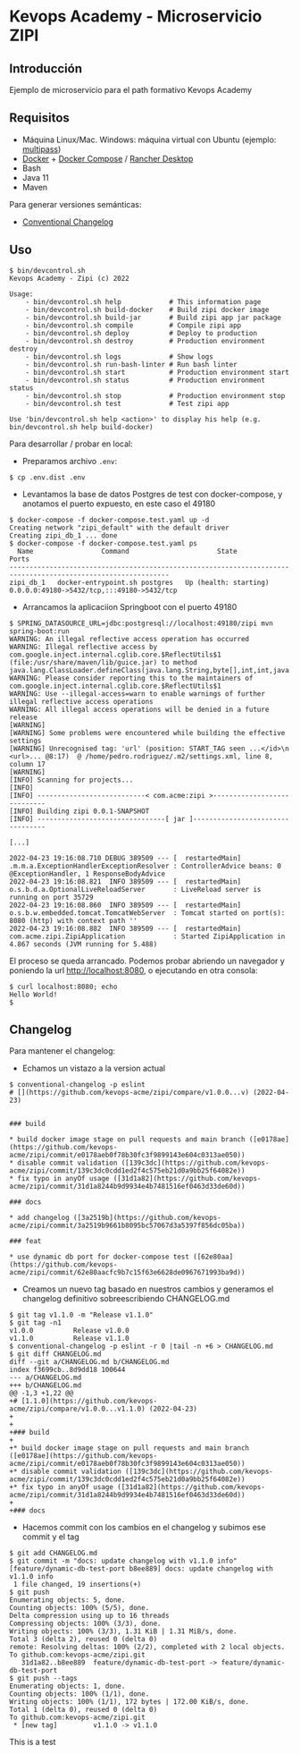 # Kevops Academy - Microservicio ZIPI

## Introducción

Ejemplo de microservicio para el path formativo Kevops Academy

## Requisitos

- Máquina Linux/Mac. Windows: máquina virtual con Ubuntu (ejemplo: [multipass](https://multipass.run/docs/installing-on-windows))
- [Docker](https://docs.docker.com/engine/install/ubuntu/) + [Docker Compose](https://docs.docker.com/compose/install/) / [Rancher Desktop](https://docs.rancherdesktop.io/getting-started/installation/)
- Bash
- Java 11
- Maven

Para generar versiones semánticas:

- [Conventional Changelog](https://www.npmjs.com/package/conventional-changelog)

## Uso

```shell
$ bin/devcontrol.sh
Kevops Academy - Zipi (c) 2022

Usage:
    - bin/devcontrol.sh help            # This information page
    - bin/devcontrol.sh build-docker    # Build zipi docker image
    - bin/devcontrol.sh build-jar       # Build zipi app jar package
    - bin/devcontrol.sh compile         # Compile zipi app
    - bin/devcontrol.sh deploy          # Deploy to production
    - bin/devcontrol.sh destroy         # Production environment destroy
    - bin/devcontrol.sh logs            # Show logs
    - bin/devcontrol.sh run-bash-linter # Run bash linter
    - bin/devcontrol.sh start           # Production environment start
    - bin/devcontrol.sh status          # Production environment status
    - bin/devcontrol.sh stop            # Production environment stop
    - bin/devcontrol.sh test            # Test zipi app

Use 'bin/devcontrol.sh help <action>' to display his help (e.g. bin/devcontrol.sh help build-docker)
```

Para desarrollar / probar en local:

- Preparamos archivo `.env`:

```shell
$ cp .env.dist .env
```

- Levantamos la base de datos Postgres de test con docker-compose, y anotamos el puerto expuesto, en este caso el 49180

```shell
$ docker-compose -f docker-compose.test.yaml up -d
Creating network "zipi_default" with the default driver
Creating zipi_db_1 ... done
$ docker-compose -f docker-compose.test.yaml ps
  Name                 Command                      State                             Ports                   
--------------------------------------------------------------------------------------------------------------
zipi_db_1   docker-entrypoint.sh postgres   Up (health: starting)   0.0.0.0:49180->5432/tcp,:::49180->5432/tcp
```

- Arrancamos la aplicaciíon Springboot con el puerto 49180

```shell
$ SPRING_DATASOURCE_URL=jdbc:postgresql://localhost:49180/zipi mvn spring-boot:run
WARNING: An illegal reflective access operation has occurred
WARNING: Illegal reflective access by com.google.inject.internal.cglib.core.$ReflectUtils$1 (file:/usr/share/maven/lib/guice.jar) to method java.lang.ClassLoader.defineClass(java.lang.String,byte[],int,int,java.security.ProtectionDomain)
WARNING: Please consider reporting this to the maintainers of com.google.inject.internal.cglib.core.$ReflectUtils$1
WARNING: Use --illegal-access=warn to enable warnings of further illegal reflective access operations
WARNING: All illegal access operations will be denied in a future release
[WARNING] 
[WARNING] Some problems were encountered while building the effective settings
[WARNING] Unrecognised tag: 'url' (position: START_TAG seen ...</id>\n           <url>... @8:17)  @ /home/pedro.rodriguez/.m2/settings.xml, line 8, column 17
[WARNING] 
[INFO] Scanning for projects...
[INFO] 
[INFO] ---------------------------< com.acme:zipi >----------------------------
[INFO] Building zipi 0.0.1-SNAPSHOT
[INFO] --------------------------------[ jar ]---------------------------------

[...]

2022-04-23 19:16:08.710 DEBUG 389509 --- [  restartedMain] .m.m.a.ExceptionHandlerExceptionResolver : ControllerAdvice beans: 0 @ExceptionHandler, 1 ResponseBodyAdvice
2022-04-23 19:16:08.821  INFO 389509 --- [  restartedMain] o.s.b.d.a.OptionalLiveReloadServer       : LiveReload server is running on port 35729
2022-04-23 19:16:08.860  INFO 389509 --- [  restartedMain] o.s.b.w.embedded.tomcat.TomcatWebServer  : Tomcat started on port(s): 8080 (http) with context path ''
2022-04-23 19:16:08.882  INFO 389509 --- [  restartedMain] com.acme.zipi.ZipiApplication            : Started ZipiApplication in 4.867 seconds (JVM running for 5.488)
```

El proceso se queda arrancado. Podemos probar abriendo un navegador y poniendo la url <http://localhost:8080>, o ejecutando en otra consola:

```shell
$ curl localhost:8080; echo
Hello World!
$
```

## Changelog

Para mantener el changelog:

- Echamos un vistazo a la version actual

```shell
$ conventional-changelog -p eslint
# [](https://github.com/kevops-acme/zipi/compare/v1.0.0...v) (2022-04-23)


### build

* build docker image stage on pull requests and main branch ([e0178ae](https://github.com/kevops-acme/zipi/commit/e0178aeb0f78b30fc3f9899143e604c0313ae050))
* disable commit validation ([139c3dc](https://github.com/kevops-acme/zipi/commit/139c3dc0cdd1ed2f4c575eb21d0a9bb25f64082e))
* fix typo in anyOf usage ([31d1a82](https://github.com/kevops-acme/zipi/commit/31d1a8244b9d9934e4b7481516ef0463d33de60d))

### docs

* add changelog ([3a2519b](https://github.com/kevops-acme/zipi/commit/3a2519b9661b8095bc57067d3a5397f856dc05ba))

### feat

* use dynamic db port for docker-compose test ([62e80aa](https://github.com/kevops-acme/zipi/commit/62e80aacfc9b7c15f63e6628de0967671993ba9d))

```

- Creamos un nuevo tag basado en nuestros cambios y generamos el changelog definitivo sobreescribiendo CHANGELOG.md

```console
$ git tag v1.1.0 -m "Release v1.1.0"
$ git tag -n1
v1.0.0          Release v1.0.0
v1.1.0          Release v1.1.0
$ conventional-changelog -p eslint -r 0 |tail -n +6 > CHANGELOG.md
$ git diff CHANGELOG.md
diff --git a/CHANGELOG.md b/CHANGELOG.md
index f3699cb..8d9dd18 100644
--- a/CHANGELOG.md
+++ b/CHANGELOG.md
@@ -1,3 +1,22 @@
+# [1.1.0](https://github.com/kevops-acme/zipi/compare/v1.0.0...v1.1.0) (2022-04-23)
+
+
+### build
+
+* build docker image stage on pull requests and main branch ([e0178ae](https://github.com/kevops-acme/zipi/commit/e0178aeb0f78b30fc3f9899143e604c0313ae050))
+* disable commit validation ([139c3dc](https://github.com/kevops-acme/zipi/commit/139c3dc0cdd1ed2f4c575eb21d0a9bb25f64082e))
+* fix typo in anyOf usage ([31d1a82](https://github.com/kevops-acme/zipi/commit/31d1a8244b9d9934e4b7481516ef0463d33de60d))
+
+### docs
```

- Hacemos commit con los cambios en el changelog y subimos ese commit y el tag

```shell
$ git add CHANGELOG.md 
$ git commit -m "docs: update changelog with v1.1.0 info"
[feature/dynamic-db-test-port b8ee889] docs: update changelog with v1.1.0 info
 1 file changed, 19 insertions(+)
$ git push
Enumerating objects: 5, done.
Counting objects: 100% (5/5), done.
Delta compression using up to 16 threads
Compressing objects: 100% (3/3), done.
Writing objects: 100% (3/3), 1.31 KiB | 1.31 MiB/s, done.
Total 3 (delta 2), reused 0 (delta 0)
remote: Resolving deltas: 100% (2/2), completed with 2 local objects.
To github.com:kevops-acme/zipi.git
   31d1a82..b8ee889  feature/dynamic-db-test-port -> feature/dynamic-db-test-port
$ git push --tags
Enumerating objects: 1, done.
Counting objects: 100% (1/1), done.
Writing objects: 100% (1/1), 172 bytes | 172.00 KiB/s, done.
Total 1 (delta 0), reused 0 (delta 0)
To github.com:kevops-acme/zipi.git
 * [new tag]         v1.1.0 -> v1.1.0
```

This is a test
